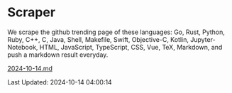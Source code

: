 # Scraper

We scrape the github trending page of these languages: Go, Rust, Python, Ruby, C++, C, Java, Shell, Makefile, Swift, Objective-C, Kotlin, Jupyter-Notebook, HTML, JavaScript, TypeScript, CSS, Vue, TeX, Markdown, and push a markdown result everyday.

[2024-10-14.md](https://github.com/yangwenmai/github-trending-backup/blob/master/2024-10-14.md)

Last Updated: 2024-10-14 04:00:14